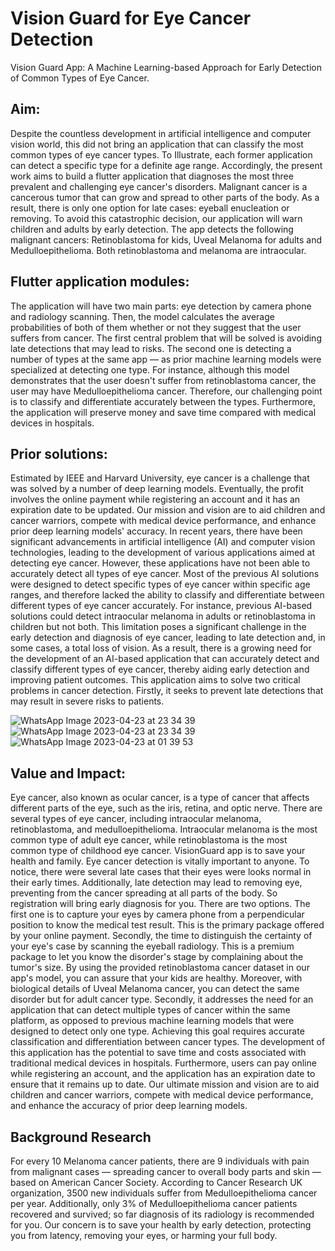 # Vision Guard for Eye Cancer Detection

Vision Guard App: A Machine Learning-based Approach for Early Detection of Common Types of Eye Cancer.

## Aim:
Despite the countless development in artificial intelligence and computer vision world, this did not bring an application that can classify the most common types of eye cancer types. To Illustrate, each former application can detect a specific type for a definite age range. Accordingly, the present work aims to build a flutter application that diagnoses the most three prevalent and challenging eye cancer's disorders. Malignant cancer is a cancerous tumor that can grow and spread to other parts of the body. As a result, there is only one option for late cases: eyeball enucleation or removing. To avoid this catastrophic decision, our application will warn children and adults by early detection. The app detects the following malignant cancers: Retinoblastoma for kids, Uveal Melanoma for adults and Medulloepithelioma. Both retinoblastoma and melanoma are intraocular. 

## Flutter application modules:
The application will have two main parts: eye detection by camera phone and radiology scanning. Then, the model calculates the average probabilities of both of them whether or not they suggest that the user suffers from cancer. The first central problem that will be solved is avoiding late detections that may lead to risks. The second one is detecting a number of types at the same app — as prior machine learning models were specialized at detecting one type. For instance, although this model demonstrates that the user doesn't suffer from retinoblastoma cancer, the user may have Medulloepithelioma cancer. Therefore, our challenging point is to classify and differentiate accurately between the types. Furthermore, the application will preserve money and save time compared with medical devices in hospitals. 

## Prior solutions:
Estimated by IEEE and Harvard University, eye cancer is a challenge that was solved by a number of deep learning models. Eventually, the profit involves the online payment while registering an account and it has an expiration date to be updated. Our mission and vision are to aid children and cancer warriors, compete with medical device performance, and enhance prior deep learning models' accuracy. In recent years, there have been significant advancements in artificial intelligence (AI) and computer vision technologies, leading to the development of various applications aimed at detecting eye cancer. However, these applications have not been able to accurately detect all types of eye cancer. Most of the previous AI solutions were designed to detect specific types of eye cancer within specific age ranges, and therefore lacked the ability to classify and differentiate between different types of eye cancer accurately. For instance, previous AI-based solutions could detect intraocular melanoma in adults or retinoblastoma in children but not both. This limitation poses a significant challenge in the early detection and diagnosis of eye cancer, leading to late detection and, in some cases, a total loss of vision. As a result, there is a growing need for the development of an AI-based application that can accurately detect and classify different types of eye cancer, thereby aiding early detection and improving patient outcomes. This application aims to solve two critical problems in cancer detection. Firstly, it seeks to prevent late detections that may result in severe risks to patients.




![WhatsApp Image 2023-04-23 at 23 34 39](https://user-images.githubusercontent.com/101527083/233870459-4f5c1cda-1b25-4f8a-b719-a02494febb7f.jpg) ![WhatsApp Image 2023-04-23 at 23 34 39](https://user-images.githubusercontent.com/101527083/233870355-21515e04-a8dd-4340-9d43-296ca42972eb.jpg) ![WhatsApp Image 2023-04-23 at 01 39 53](https://user-images.githubusercontent.com/101527083/233870576-e445cb3d-6610-4bd1-8b72-fe3006a2c9be.jpg)





## Value and Impact:
Eye cancer, also known as ocular cancer, is a type of cancer that affects different parts of the eye, such as the iris, retina, and optic nerve. There are several types of eye cancer, including intraocular melanoma, retinoblastoma, and medulloepithelioma. Intraocular melanoma is the most common type of adult eye cancer, while retinoblastoma is the most common type of childhood eye cancer. VisionGuard app is to save your health and family. Eye cancer detection is vitally important to anyone. To notice, there were several late cases that their eyes were looks normal in their early times. Additionally, late detection may lead to removing eye, preventing from the cancer spreading at all parts of the body. So registration will bring early diagnosis for you. There are two options. The first one is to capture your eyes by camera phone from a perpendicular position to know the medical test result. This is the primary package offered by your online payment. Secondly, the time to distinguish the certainty of your eye's case by scanning the eyeball radiology. This is a premium package to let you know the disorder's stage by complaining about the tumor's size. By using the provided retinoblastoma cancer dataset in our app's model, you can assure that your kids are healthy. Moreover, with biological details of Uveal Melanoma cancer, you can detect the same disorder but for adult cancer type. Secondly, it addresses the need for an application that can detect multiple types of cancer within the same platform, as opposed to previous machine learning models that were designed to detect only one type. Achieving this goal requires accurate classification and differentiation between cancer types. The development of this application has the potential to save time and costs associated with traditional medical devices in hospitals. Furthermore, users can pay online while registering an account, and the application has an expiration date to ensure that it remains up to date. Our ultimate mission and vision are to aid children and cancer warriors, compete with medical device performance, and enhance the accuracy of prior deep learning models.

## Background Research
For every 10 Melanoma cancer patients, there are 9 individuals with pain from malignant cases — spreading cancer to overall body parts and skin — based on American Cancer Society. According to Cancer Research UK organization, 3500 new individuals suffer from Medulloepithelioma cancer per year. Additionally, only 3% of Medulloepithelioma cancer patients recovered and survived; so far diagnosis of its radiology is recommended for you. Our concern is to save your health by early detection, protecting you from latency, removing your eyes, or harming your full body.  

